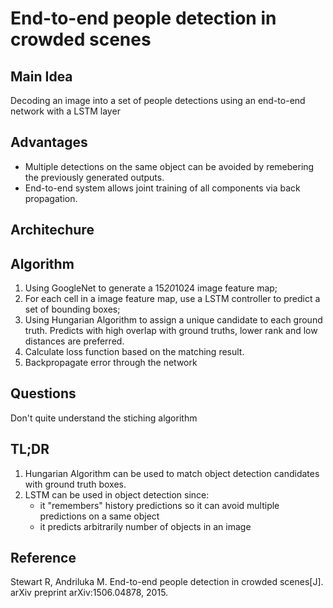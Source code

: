 # End-to-end people detection in crowded scenes

## Main Idea
Decoding an image into a set of people detections using an end-to-end network with a LSTM layer

## Advantages
- Multiple detections on the same object can be avoided by remebering the previously generated outputs.
- End-to-end system allows joint training of all components via back propagation.

## Architechure

## Algorithm
1. Using GoogleNet to generate a 15*20*1024 image feature map;
2. For each cell in a image feature map, use a LSTM controller to predict a set of bounding boxes;
3. Using Hungarian Algorithm to assign a unique candidate to each ground truth. Predicts with high overlap with ground truths, lower rank and low distances are preferred.
4. Calculate loss function based on the matching result.
5. Backpropagate error through the network

## Questions
Don't quite understand the stiching algorithm

## TL;DR
1. Hungarian Algorithm can be used to match object detection candidates with ground truth boxes.
2. LSTM can be used in object detection since:
   - it "remembers" history predictions so it can avoid multiple predictions on a same object
   - it predicts arbitrarily number of objects in an image

## Reference
Stewart R, Andriluka M. End-to-end people detection in crowded scenes[J]. arXiv preprint arXiv:1506.04878, 2015.

